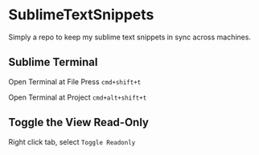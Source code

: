 # SublimeTextSnippets
Simply a repo to keep my sublime text snippets in sync across machines.

## Sublime Terminal
Open Terminal at File Press `cmd+shift+t`

Open Terminal at Project `cmd+alt+shift+t`

## Toggle the View Read-Only
Right click tab, select `Toggle Readonly`

